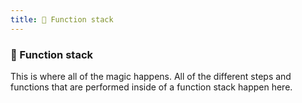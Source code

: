 ```yaml
---
title: 🔄 Function stack
---
```


### 🔄 Function stack

This is where all of the magic happens. All of the different steps and functions that are performed inside of a function stack happen here.
